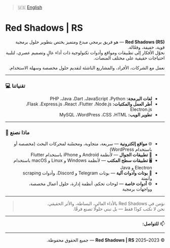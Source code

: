 > 🇺🇸 [English](README.md)

# Red Shadows | RS

<div dir="rtl" align="right">

<span dir="ltr">**Red Shadows (RS)**</span> — هو فريق برمجي مبدع ومتميز يختص بتطوير حلول برمجية قوية، خفيفة، وفعّالة.  
نحوّل الأفكار إلى تطبيقات ومواقع وأدوات تكنولوجية ذات أداء عالٍ وتصميم عصري، لتلبية احتياجات حقيقية على مختلف المنصات.

نعمل مع الشركات، الأفراد، والمشاريع الناشئة لتقديم حلول مخصصة وسهلة الاستخدام.

</div>

---

### 💻 تقنياتنا

<div dir="rtl" align="right">

- **لغات البرمجة:** <span dir="ltr">Python</span>، <span dir="ltr">JavaScript</span>، <span dir="ltr">Dart</span>، <span dir="ltr">Java</span>، <span dir="ltr">PHP</span>  
- **أطر العمل والمكتبات:** <span dir="ltr">Node.js</span>، <span dir="ltr">Flutter</span>، <span dir="ltr">React</span>، <span dir="ltr">Express.js</span>، <span dir="ltr">Flask</span>، <span dir="ltr">Electron.js</span>  
- **تطوير الويب:** <span dir="ltr">HTML</span>، <span dir="ltr">CSS</span>، <span dir="ltr">WordPress</span>، <span dir="ltr">MySQL</span>

</div>

---

### 🔧 ماذا نصنع

<div dir="rtl" align="right">

- 🌐 **مواقع إلكترونية** — سريعة، متجاوبة، ومحسّنة لمحركات البحث (مخصصة أو باستخدام <span dir="ltr">WordPress</span>)  
- 📱 **تطبيقات الجوال** — لأنظمة <span dir="ltr">Android</span> و <span dir="ltr">iPhone</span> باستخدام <span dir="ltr">Flutter</span>  
- 🖥️ **تطبيقات سطح المكتب** — لأنظمة <span dir="ltr">Windows</span> و <span dir="ltr">Linux</span> و <span dir="ltr">macOS</span> باستخدام <span dir="ltr">Electron</span> و <span dir="ltr">Java</span>  
- 🤖 **بوتات وأدوات آلية** — بوتات <span dir="ltr">Telegram</span> و <span dir="ltr">Discord</span>، وأدوات <span dir="ltr">scraping</span> وأتمتة  
- ⚙️ **أدوات خاصة** — لوحات تحكم، أنظمة إدارة، حلول أعمال مخصصة، وواجهات برمجية

</div>

---

<div dir="rtl" align="right">

> نؤمن في <span dir="ltr">Red Shadows</span> بالأداء العالي، البساطة، والأثر الحقيقي.  
> نحن لا نكتب كودًا فقط — بل نبني حلولًا تصنع فرقًا.

</div>

---

<div dir="rtl" align="right">

📫 **للتواصل:** [](mailto:)

</div>

---

<div dir="rtl" align="right">

© 2023–2025 <span dir="ltr">**Red Shadows | RS**</span> — جميع الحقوق محفوظة.

</div>
